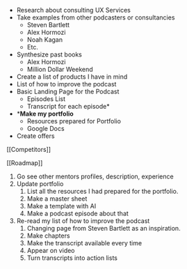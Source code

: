 
* Research about consulting UX Services
* Take examples from other podcasters or consultancies
	* Steven Bartlett
	* Alex Hormozi
	* Noah Kagan
	* Etc.
* Synthesize past books
	* Alex Hormozi
	* Million Dollar Weekend
* Create a list of products I have in mind
* List of how to improve the podcast
* Basic Landing Page for the Podcast
	* Episodes List
	* Transcript for each episode*
* ***Make my portfolio**
	* Resources prepared for Portfolio
	* Google Docs
* Create offers



[[Competitors]]

[[Roadmap]]
















1. Go see other mentors profiles, description, experience
2. Update portfolio
	1. List all the resources I had prepared for the portfolio. 
	2. Make a master sheet
	3. Make a template with AI
	4. Make a podcast episode about that
3. Re-read my list of how to improve the podcast
	1. Changing page from Steven Bartlett as an inspiration. 
	2. Make chapters
	3. Make the transcript available every time
	4. Appear on video
	5. Turn transcripts into action lists
